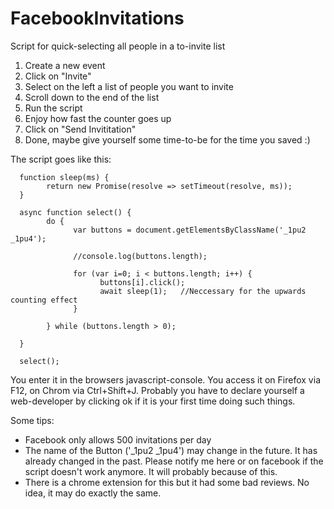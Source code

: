 # FacebookInvitations
Script for quick-selecting all people in a to-invite list

1. Create a new event
2. Click on "Invite"
3. Select on the left a list of people you want to invite
4. Scroll down to the end of the list
5. Run the script
6. Enjoy how fast the counter goes up
7. Click on "Send Invititation"
8. Done, maybe give yourself some time-to-be for the time you saved :)

The script goes like this:

      function sleep(ms) {
            return new Promise(resolve => setTimeout(resolve, ms));
      }
      
      async function select() {
            do {
                  var buttons = document.getElementsByClassName('_1pu2 _1pu4'); 
                  
                  //console.log(buttons.length);
                  
                  for (var i=0; i < buttons.length; i++) { 
                        buttons[i].click(); 
                        await sleep(1);   //Neccessary for the upwards counting effect
                  }
                  
            } while (buttons.length > 0);
            
      }
      
      select();
      
You enter it in the browsers javascript-console. You access it on Firefox via F12, on Chrom via Ctrl+Shift+J. Probably you have to declare yourself a web-developer by clicking ok if it is your first time doing such things.

Some tips:

- Facebook only allows 500 invitations per day
- The name of the Button ('_1pu2 _1pu4') may change in the future. It has already changed in the past. Please notify me here or on facebook if the script doesn't work anymore. It will probably because of this.
- There is a chrome extension for this but it had some bad reviews. No idea, it may do exactly the same. 
